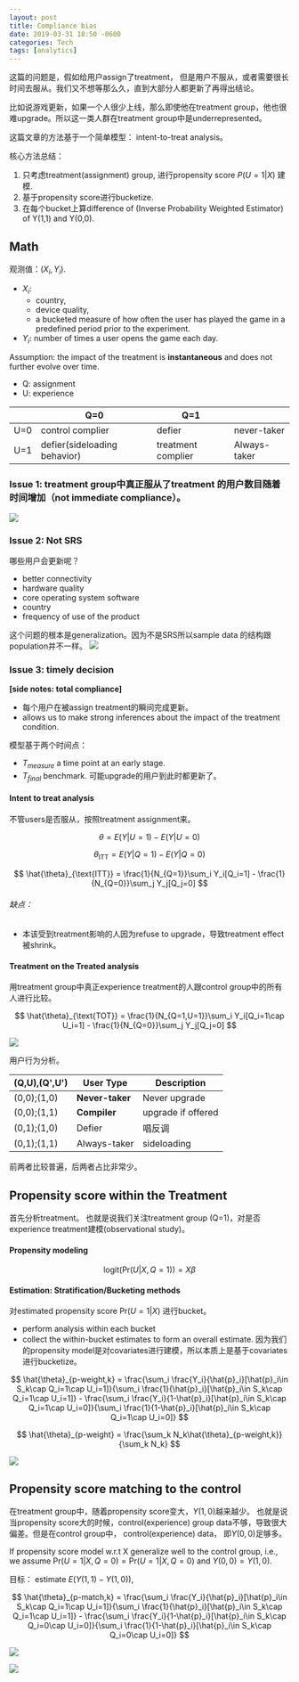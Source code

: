 ```yaml
---
layout: post
title: Compliance bias
date: 2019-03-31 18:50 -0600
categories: Tech
tags: [analytics]
---
```


这篇的问题是，假如给用户assign了treatment， 但是用户不服从，或者需要很长时间去服从。我们又不想等那么久，直到大部分人都更新了再得出结论。

比如说游戏更新，如果一个人很少上线，那么即使他在treatment group，他也很难upgrade。所以这一类人群在treatment group中是underrepresented。

这篇文章的方法基于一个简单模型：
intent-to-treat analysis。

核心方法总结：
1. 只考虑treatment(assignment) group, 进行propensity score
$P(U=1|X)$ 建模.
2. 基于propensity score进行bucketize.
3. 在每个bucket上算difference of (Inverse Probability Weighted Estimator) of Y(1,1) and Y(0,0).

## Math
观测值：$(X_i, Y_i)$.
- $X_i$:
  * country,
  * device quality,
  * a bucketed measure of how often the user has played the game in a predefined period prior to the experiment.
- $Y_i$: number of times a user opens the game each day.

Assumption: the impact of the treatment is **instantaneous** and does not further evolve over time.

- Q: assignment
- U: experience

||Q=0|Q=1||
|---|---|---|---|
|U=0|control complier|defier|never-taker|
|U=1|defier(sideloading behavior)|treatment complier|Always-taker|


### Issue 1: treatment group中真正服从了treatment 的用户数目随着时间增加（not immediate compliance）。

![](https://1.bp.blogspot.com/-6Bq_8ZA0jrQ/WrM_7ptvmdI/AAAAAAAAc1g/FNF2RORH7LsfssHTQX4EnIZLQcs5ElRWgCEwYBhgL/s1600/F1__ramp_up.png)
### Issue 2: Not SRS
哪些用户会更新呢？
- better connectivity
- hardware quality
- core operating system software
- country
- frequency of use of the product

这个问题的根本是generalization。因为不是SRS所以sample data 的结构跟population并不一样。
![](https://2.bp.blogspot.com/-nV-i__zg3ag/WrM_7httUzI/AAAAAAAAc2A/6Y5f4AHzd08gzlotk54zKpHbmkkbrEa1wCEwYBhgL/s1600/F2__user_properties.png)
### Issue 3: timely decision


**[side notes: total compliance]**
- 每个用户在被assign treatment的瞬间完成更新。
- allows us to make strong inferences about the impact of the treatment condition.

模型基于两个时间点：
- $T_{measure}$ a time point at an early stage.
- $T_{final}$ benchmark. 可能upgrade的用户到此时都更新了。

#### Intent to treat analysis
不管users是否服从，按照treatment assignment来。

$$
\theta = E(Y|U=1) - E(Y|U=0)
$$

$$
\theta_{\text{ITT}} = E(Y|Q=1) - E(Y|Q=0)
$$

$$
\hat{\theta}_{\text{ITT}} = \frac{1}{N_{Q=1}}\sum_i Y_i[Q_i=1] - \frac{1}{N_{Q=0}}\sum_j Y_j[Q_j=0]
$$

###### 缺点：
- 本该受到treatment影响的人因为refuse to upgrade，导致treatment effect被shrink。

#### Treatment on the Treated analysis
用treatment group中真正experience treatment的人跟control group中的所有人进行比较。

$$
\hat{\theta}_{\text{TOT}} = \frac{1}{N_{Q=1,U=1}}\sum_i Y_i[Q_i=1\cap U_i=1] - \frac{1}{N_{Q=0}}\sum_j Y_j[Q_j=0]
$$

![](https://3.bp.blogspot.com/-YrYPb7iBrzQ/WrM_8qQNyWI/AAAAAAAAc2M/KB9KMwyGLcI1DoQ8akTZOTw_mxB9aXu1gCEwYBhgL/s1600/F4__ITT_TOT_first_last.png)

用户行为分析。

|(Q,U),(Q',U')|User Type|Description
|---|---|---|
|(0,0);(1,0)|**Never-taker**|Never upgrade|
|(0,0);(1,1)|**Compiler**|upgrade if offered|
|(0,1);(1,0)|Defier|唱反调|
|(0,1);(1,1)|Always-taker|sideloading|

前两者比较普遍，后两者占比非常少。


## Propensity score within the Treatment

首先分析treatment。 也就是说我们关注treatment group (Q=1)，对是否experience treatment建模(observational study)。

#### Propensity modeling


$$
\text{logit}(\text{Pr}(U|X,Q=1)) = X\beta
$$

#### Estimation: Stratification/Bucketing methods
对estimated propensity score $\text{Pr}(U=1|X)$ 进行bucket。
- perform analysis within each bucket
- collect the within-bucket estimates to form an overall estimate.
因为我们的propensity model是对covariates进行建模，所以本质上是基于covariates进行bucketize。

$$
\hat{\theta}_{p-weight,k} = \frac{\sum_i \frac{Y_i}{\hat{p}_i}[\hat{p}_i\in S_k\cap Q_i=1\cap U_i=1]}{\sum_i \frac{1}{\hat{p}_i}[\hat{p}_i\in S_k\cap Q_i=1\cap U_i=1]} -
\frac{\sum_i \frac{Y_i}{1-\hat{p}_i}[\hat{p}_i\in S_k\cap Q_i=1\cap U_i=0]}{\sum_i \frac{1}{1-\hat{p}_i}[\hat{p}_i\in S_k\cap Q_i=1\cap U_i=0]}
$$

$$
\hat{\theta}_{p-weight} = \frac{\sum_k N_k\hat{\theta}_{p-weight,k}}{\sum_k N_k}
$$

![](https://2.bp.blogspot.com/-gk-mG5BOWBA/WrM_8okGWaI/AAAAAAAAc2E/cXiAqN9isuQXuqaamN7qJYM7cq-jXv7cQCEwYBhgL/s1600/F6__weighting_bucket_plot.png)

## Propensity score matching to the control

在treatment group中，随着propensity score变大，$Y(1,0)$越来越少。 也就是说当propensity score大的时候，control(experience) group data不够，导致很大偏差。但是在control group中， control(experience) data， 即$Y(0,0)$足够多。

If propensity score model w.r.t X generalize well to the control group, i.e., we assume $\text{Pr}(U=1|X,Q=0) = \text{Pr}(U=1|X,Q=0)$ and $Y(0,0) = Y(1,0)$.

目标： estimate $E(Y(1,1)-Y(1,0))$,


$$
\hat{\theta}_{p-match,k} = \frac{\sum_i \frac{Y_i}{\hat{p}_i}[\hat{p}_i\in S_k\cap Q_i=1\cap U_i=1]}{\sum_i \frac{1}{\hat{p}_i}[\hat{p}_i\in S_k\cap Q_i=1\cap U_i=1]} -
\frac{\sum_i \frac{Y_i}{1-\hat{p}_i}[\hat{p}_i\in S_k\cap Q_i=0\cap U_i=0]}{\sum_i \frac{1}{1-\hat{p}_i}[\hat{p}_i\in S_k\cap Q_i=0\cap U_i=0]}
$$


![](https://3.bp.blogspot.com/-dH2Wdhxxqdg/WrM_9HOlDbI/AAAAAAAAc2I/ThiZeliVaEMGNjzTfj4-Zxr_GKULkXvoACEwYBhgL/s1600/F7__matching_bucket_plot.png)

![](https://2.bp.blogspot.com/-uKSkyqB_97w/WrM_9VMPdkI/AAAAAAAAc2A/z4z8NP38pi0MvtN88j2tms_wbWKZ5P-TwCEwYBhgL/s1600/F8__propensity_first_last.png)
